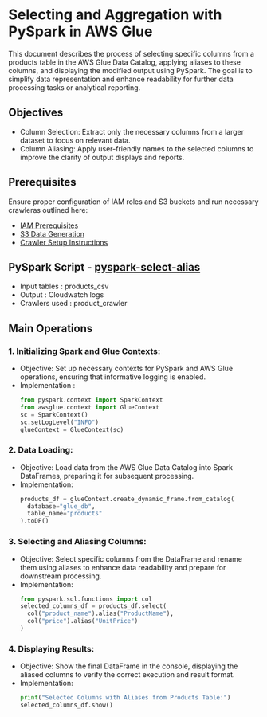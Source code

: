 # Selecting and Aggregation with PySpark in AWS Glue

This document describes the process of selecting specific columns from a products table in the AWS Glue Data Catalog, applying aliases to these columns, and displaying the modified output using PySpark. The goal is to simplify data representation and enhance readability for further data processing tasks or analytical reporting.

## Objectives

- Column Selection: Extract only the necessary columns from a larger dataset to focus on relevant data.
- Column Aliasing: Apply user-friendly names to the selected columns to improve the clarity of output displays and reports.

## Prerequisites

Ensure proper configuration of IAM roles and S3 buckets and run necessary crawleras outlined here:
* [IAM Prerequisites](IAM-prerequisites.md)
* [S3 Data Generation](s3-data-generation.md)
* [Crawler Setup Instructions](set-up-instructions.md)
  
##  PySpark Script - [pyspark-select-alias](../glue-code/ti-pyspark-select.py)
- Input tables          : products_csv
- Output                : Cloudwatch logs
- Crawlers used         : product_crawler

## Main Operations
### 1. Initializing Spark and Glue Contexts:
* Objective: Set up necessary contexts for PySpark and AWS Glue operations, ensuring that informative logging is enabled.
* Implementation :
  ```python
  from pyspark.context import SparkContext
  from awsglue.context import GlueContext
  sc = SparkContext()
  sc.setLogLevel("INFO")
  glueContext = GlueContext(sc)
  ```
  
### 2. Data Loading:
* Objective: Load data from the AWS Glue Data Catalog into Spark DataFrames, preparing it for subsequent processing.
* Implementation:
  ```python
  products_df = glueContext.create_dynamic_frame.from_catalog(
    database="glue_db", 
    table_name="products"
  ).toDF()
  ```
### 3. Selecting and Aliasing Columns:
* Objective: Select specific columns from the DataFrame and rename them using aliases to enhance data readability and prepare for downstream processing.
* Implementation:
    ```python
  from pyspark.sql.functions import col
  selected_columns_df = products_df.select(
      col("product_name").alias("ProductName"), 
      col("price").alias("UnitPrice")
  )
  ```
  
### 4. Displaying Results:
* Objective: Show the final DataFrame in the console, displaying the aliased columns to verify the correct execution and result format.
* Implementation:
  ```python
  print("Selected Columns with Aliases from Products Table:")
  selected_columns_df.show()
  ```

